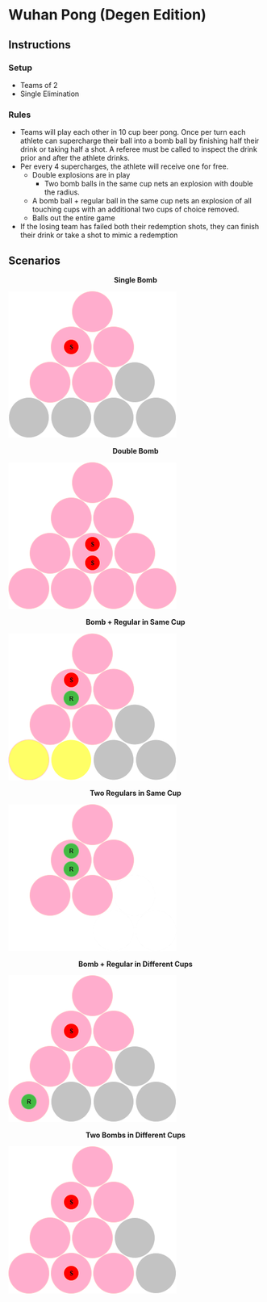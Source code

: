 # Wuhan Pong (Degen Edition)

## Instructions
### Setup
  - Teams of 2
  - Single Elimination

### Rules
  - Teams will play each other in 10 cup beer pong. Once per turn each athlete can supercharge their ball into a bomb ball by finishing half their drink or taking half a shot. A referee must be called to inspect the drink prior and after the athlete drinks.
  - Per every 4 supercharges, the athlete will receive one for free. 
	- Double explosions are in play 
		- Two bomb balls in the same cup nets an explosion with double the radius.
    - A bomb ball + regular ball in the same cup nets an explosion of all touching cups with an additional two cups of choice removed.
	- Balls out the entire game
  - If the losing team has failed both their redemption shots, they can finish their drink or take a shot to mimic a redemption

## Scenarios

<div align="center">

**Single Bomb**

</div>

![single-bomb](./diagrams/single-bomb.drawio.png?raw=true "Single Bomb")


<div align="center">

**Double Bomb**

</div>

![double-bomb](./diagrams/double-bomb.drawio.png?raw=true "Double Bomb")


<div align="center">

**Bomb + Regular in Same Cup**

</div>

![bomb-reg-same](./diagrams/bomb-reg-same.drawio.png?raw=true "Bomb Reg Same")


<div align="center">

**Two Regulars in Same Cup**

</div>

![two-reg-same](./diagrams/two-reg-bomb.drawio.png?raw=true "Two Reg Bomb")


<div align="center">

**Bomb + Regular in Different Cups**

</div>

![bomb-reg-diff](./diagrams/bomb-reg-diff.drawio.png?raw=true "Bomb Reg Diff")


<div align="center">

**Two Bombs in Different Cups**

</div>

![two-bomb-diff](./diagrams/two-bomb-diff.drawio.png?raw=true "Two Bomb Diff")


